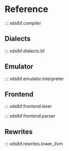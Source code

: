 # Reference

::: xdslbf.compiler

## Dialects

::: xdslbf.dialects.bf

## Emulator

::: xdslbf.emulator.interpreter

## Frontend

::: xdslbf.frontend.lexer

::: xdslbf.frontend.parser

## Rewrites

::: xdslbf.rewrites.lower_llvm
